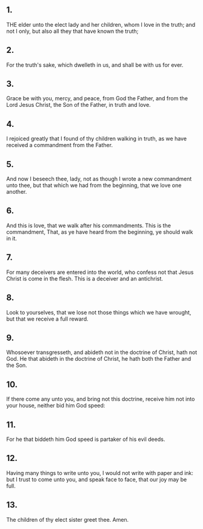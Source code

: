 ## 1.
THE elder unto the elect lady and her children, whom I love in the truth; and not I only, but also all they that have known the truth;
## 2.
For the truth's sake, which dwelleth in us, and shall be with us for ever.
## 3.
Grace be with you, mercy, and peace, from God the Father, and from the Lord Jesus Christ, the Son of the Father, in truth and love.
## 4.
I rejoiced greatly that I found of thy children walking in truth, as we have received a commandment from the Father.
## 5.
And now I beseech thee, lady, not as though I wrote a new commandment unto thee, but that which we had from the beginning, that we love one another.
## 6.
And this is love, that we walk after his commandments. This is the commandment, That, as ye have heard from the beginning, ye should walk in it.
## 7.
For many deceivers are entered into the world, who confess not that Jesus Christ is come in the flesh. This is a deceiver and an antichrist.
## 8.
Look to yourselves, that we lose not those things which we have wrought, but that we receive a full reward.
## 9.
Whosoever transgresseth, and abideth not in the doctrine of Christ, hath not God. He that abideth in the doctrine of Christ, he hath both the Father and the Son.
## 10.
If there come any unto you, and bring not this doctrine, receive him not into your house, neither bid him God speed:
## 11.
For he that biddeth him God speed is partaker of his evil deeds.
## 12.
Having many things to write unto you, I would not write with paper and ink: but I trust to come unto you, and speak face to face, that our joy may be full.
## 13.
The children of thy elect sister greet thee. Amen.
